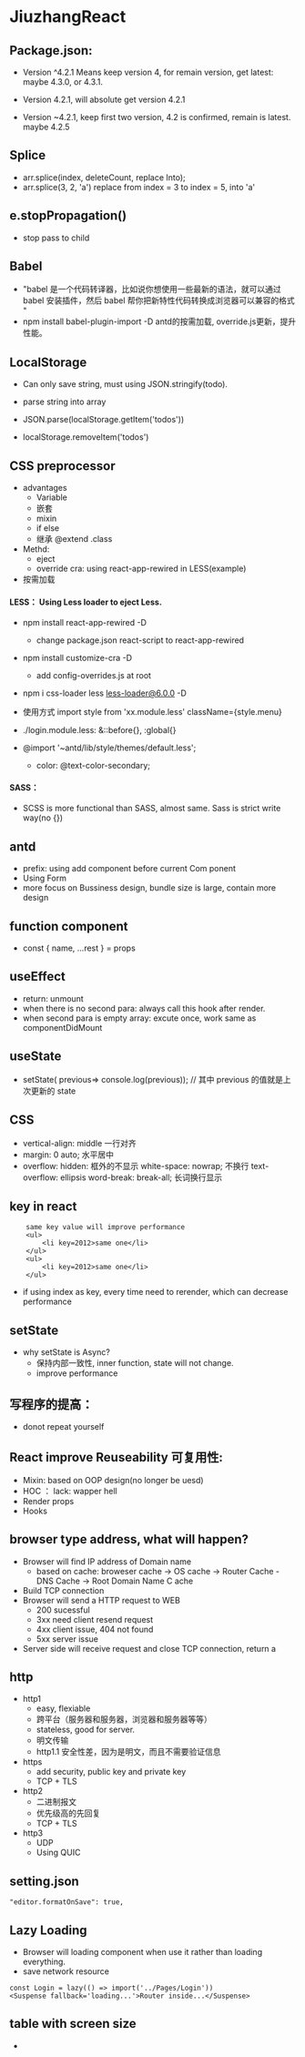 # JiuzhangReact

## Package.json:
* Version ^4.2.1 Means keep version 4, for remain version, get latest: maybe 4.3.0, or 4.3.1.
* Version 4.2.1, will absolute get version 4.2.1

* Version ~4.2.1, keep first two version, 4.2 is confirmed, remain is latest. maybe 4.2.5

## Splice
* arr.splice(index, deleteCount, replace Into);
* arr.splice(3, 2, 'a') replace from index = 3 to index = 5, into 'a'

## e.stopPropagation()
* stop pass to child

## Babel
* "babel 是一个代码转译器，比如说你想使用一些最新的语法，就可以通过 babel 安装插件，然后 babel 帮你把新特性代码转换成浏览器可以兼容的格式 "
* npm install babel-plugin-import -D  antd的按需加载, override.js更新，提升性能。

## LocalStorage
* Can only save string, must using JSON.stringify(todo).

* parse string into array
* JSON.parse(localStorage.getItem('todos'))

* localStorage.removeItem('todos')

## CSS preprocessor
* advantages
    * Variable
    * 嵌套
    * mixin 
    * if else
    * 继承 @extend .class
* Methd:
    * eject
    * override cra: using react-app-rewired in LESS(example)
* 按需加载
#### LESS： Using Less loader to eject Less.
* npm install react-app-rewired -D 
    * change package.json react-script to react-app-rewired
* npm install customize-cra -D 
    * add config-overrides.js at root
* npm i css-loader less less-loader@6.0.0 -D

* 使用方式 import style from 'xx.module.less' className={style.menu}

* ./login.module.less: &::before{}, :global{}

* @import '~antd/lib/style/themes/default.less';  
    *   color: @text-color-secondary;
#### SASS：
* SCSS is more functional than SASS, almost same. Sass is strict write way(no {})



## antd
* prefix: using add component before current Com ponent
* Using Form
* more focus on Bussiness design, bundle size is large, contain more design

## function component
*  const { name, ...rest } = props

## useEffect
* return: unmount
* when there is no second para: always call this hook after render.
* when second para is empty array: excute once, work same as componentDidMount

## useState
* setState( previous=> console.log(previous)); // 其中 previous 的值就是上次更新的 state

## CSS
* vertical-align: middle 一行对齐
* margin: 0 auto; 水平居中
*   overflow: hidden: 框外的不显示
    white-space: nowrap; 不换行
    text-overflow: ellipsis
    word-break: break-all; 长词换行显示

## key in react
```
    same key value will improve performance
    <ul>
        <li key=2012>same one</li>
    </ul>
    <ul>
        <li key=2012>same one</li>  
    </ul>
```

* if using index as key, every time need to rerender, which can decrease performance

## setState
* why setState is Async?
    * 保持内部一致性, inner function, state will not change.
    * improve performance

## 写程序的提高：
* donot repeat yourself

## React improve Reuseability 可复用性:
* Mixin: based on OOP design(no longer be uesd)
* HOC ： lack: wapper hell
* Render props
* Hooks

## browser type address, what will happen?
* Browser will find IP address of Domain name
    * based on cache: broweser cache -> OS cache -> Router Cache - DNS Cache -> Root Domain Name C ache
* Build TCP connection
* Browser will send a HTTP request to WEB
    * 200 sucessful
    * 3xx need client resend request
    * 4xx client issue, 404 not found
    * 5xx server issue
* Server side will receive request and close TCP connection, return a 

## http
* http1
    * easy, flexiable
    * 跨平台（服务器和服务器，浏览器和服务器等等）
    * stateless, good for server.
    * 明文传输
    * http1.1 安全性差，因为是明文，而且不需要验证信息
* https
    * add security, public key and private key
    * TCP + TLS
* http2
    * 二进制报文
    * 优先级高的先回复
    * TCP + TLS
* http3
    * UDP
    * Using QUIC

## setting.json
    "editor.formatOnSave": true,

## Lazy Loading 
* Browser will loading component when use it rather than loading everything.
* save network resource
```
const Login = lazy(() => import('../Pages/Login'))
<Suspense fallback='loading...'>Router inside...</Suspense>
```

## table with screen size 
* <Col lg={7} md={24}></Col>

